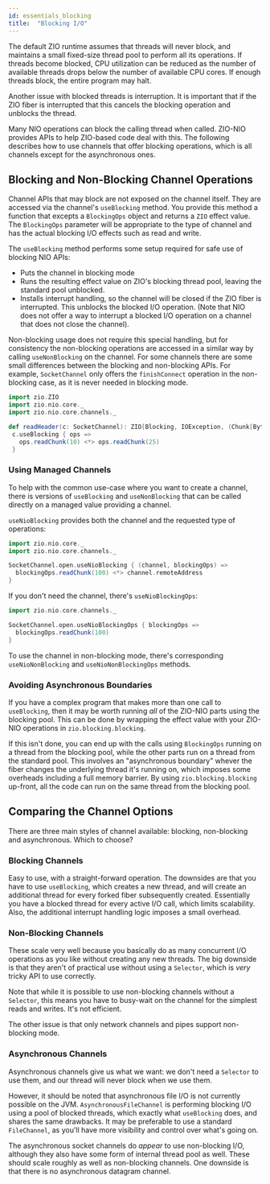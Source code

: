 ```yaml
---
id: essentials_blocking
title:  "Blocking I/O"
---
```


The default ZIO runtime assumes that threads will never block, and maintains a small fixed-size thread pool to perform all its operations. If threads become blocked, CPU utilization can be reduced as the number of available threads drops below the number of available CPU cores. If enough threads block, the entire program may halt.

Another issue with blocked threads is interruption. It is important that if the ZIO fiber is interrupted that this cancels the blocking operation and unblocks the thread.

Many NIO operations can block the calling thread when called. ZIO-NIO provides APIs to help ZIO-based code deal with this. The following describes how to use channels that offer blocking operations, which is all channels except for the asynchronous ones.

## Blocking and Non-Blocking Channel Operations

Channel APIs that may block are not exposed on the channel itself. They are accessed via the channel's `useBlocking` method. You provide this method a function that excepts a `BlockingOps` object and returns a `ZIO` effect value. The `BlockingOps` parameter will be appropriate to the type of channel and has the actual blocking I/O effects such as read and write.

The `useBlocking` method performs some setup required for safe use of blocking NIO APIs:

* Puts the channel in blocking mode
* Runs the resulting effect value on ZIO's blocking thread pool, leaving the standard pool unblocked.
* Installs interrupt handling, so the channel will be closed if the ZIO fiber is interrupted. This unblocks the blocked I/O operation. (Note that NIO does not offer a way to interrupt a blocked I/O operation on a channel that does not close the channel).
 
Non-blocking usage does not require this special handling, but for consistency the non-blocking operations are accessed in a similar way by calling `useNonBlocking` on the channel. For some channels there are some small differences between the blocking and non-blocking APIs. For example, `SocketChannel` only offers the `finishConnect` operation in the non-blocking case, as it is never needed in blocking mode.
 
 ```scala mdoc:silent
import zio.ZIO
import zio.nio.core._
import zio.nio.core.channels._
 
def readHeader(c: SocketChannel): ZIO[Blocking, IOException, (Chunk[Byte], Chunk[Byte])] =
  c.useBlocking { ops =>
    ops.readChunk(10) <*> ops.readChunk(25)
  }
 ```

### Using Managed Channels

To help with the common use-case where you want to create a channel, there is versions of `useBlocking` and `useNonBlocking` that can be called directly on a managed value providing a channel.

`useNioBlocking` provides both the channel and the requested type of operations:

```scala mdoc:silent
import zio.nio.core._
import zio.nio.core.channels._

SocketChannel.open.useNioBlocking { (channel, blockingOps) => 
  blockingOps.readChunk(100) <*> channel.remoteAddress
}
```

If you don't need the channel, there's `useNioBlockingOps`:

```scala mdoc:silent
import zio.nio.core.channels._

SocketChannel.open.useNioBlockingOps { blockingOps => 
  blockingOps.readChunk(100)
}
```

To use the channel in non-blocking mode, there's corresponding `useNioNonBlocking` and `useNioNonBlockingOps` methods.

### Avoiding Asynchronous Boundaries

If you have a complex program that makes more than one call to `useBlocking`, then it may be worth running *all* of the ZIO-NIO parts using the blocking pool. This can be done by wrapping the effect value with your ZIO-NIO operations in `zio.blocking.blocking`.

If this isn't done, you can end up with the calls using `BlockingOps` running on a thread from the blocking pool, while the other parts run on a thread from the standard pool. This involves an "asynchronous boundary" whever the fiber changes the underlying thread it's running on, which imposes some overheads including a full memory barrier. By using `zio.blocking.blocking` up-front, all the code can run on the same thread from the blocking pool.
 
## Comparing the Channel Options

There are three main styles of channel available: blocking, non-blocking and asynchronous. Which to choose?

### Blocking Channels

Easy to use, with a straight-forward operation. The downsides are that you have to use `useBlocking`, which creates a new thread, and will create an additional thread for every forked fiber subsequently created. Essentially you have a blocked thread for every active I/O call, which limits scalability. Also, the additional interrupt handling logic imposes a small overhead.

### Non-Blocking Channels

These scale very well because you basically do as many concurrent I/O operations as you like without creating any new threads. The big downside is that they aren't of practical use without using a `Selector`, which is *very* tricky API to use correctly.

Note that while it is possible to use non-blocking channels without a `Selector`, this means you have to busy-wait on the channel for the simplest reads and writes. It's not efficient.

The other issue is that only network channels and pipes support non-blocking mode.

### Asynchronous Channels

Asynchronous channels give us what we want: we don't need a `Selector` to use them, and our thread will never block when we use them.

However, it should be noted that asynchronous file I/O is not currently possible on the JVM. `AsynchronousFileChannel` is performing blocking I/O using a pool of blocked threads, which exactly what `useBlocking` does, and shares the same drawbacks. It may be preferable to use a standard `FileChannel`, as you'll have more visibility and control over what's going on.

The asynchronous socket channels do *appear* to use non-blocking I/O, although they also have some form of internal thread pool as well. These should scale roughly as well as non-blocking channels. One downside is that there is no asynchronous datagram channel.
